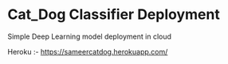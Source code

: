 # Cat_Dog Classifier Deployment

Simple Deep Learning model deployment in cloud

Heroku :- https://sameercatdog.herokuapp.com/

